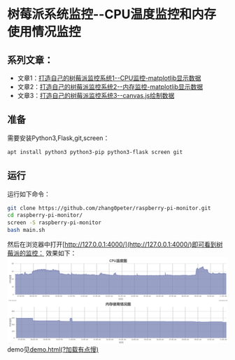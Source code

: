 # 树莓派系统监控--CPU温度监控和内存使用情况监控
## 系列文章：
*    文章1：[打造自己的树莓派监控系统1--CPU监控-matplotlib显示数据](https://blog.csdn.net/zhangpeterx/article/details/84071442)      
*    文章2：[打造自己的树莓派监控系统2--内存监控-matplotlib显示数据](https://blog.csdn.net/zhangpeterx/article/details/84288281)       
*    文章3：[打造自己的树莓派监控系统3--canvas.js绘制数据](https://blog.csdn.net/zhangpeterx/article/details/84819958)         
## 准备
需要安装Python3,Flask,git,screen：
```bash
apt install python3 python3-pip python3-flask screen git
```
## 运行
运行如下命令：
```bash
git clone https://github.com/zhang0peter/raspberry-pi-monitor.git
cd raspberry-pi-monitor/
screen -S raspberry-pi-monitor
bash main.sh
```
然后在浏览器中打开[http://127.0.0.1:4000/](http://127.0.0.1:4000/)即可看到树莓派的监控：
效果如下：    
![](image.png)       
demo见[demo.html(?加载有点慢)](http://htmlpreview.github.io/?https://github.com/zhang0peter/raspberry-pi-monitor/blob/master/demo.html)      



